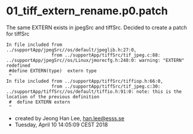 # 01_tiff_extern_rename.p0.patch

The same EXTERN exists in jpegSrc and tiffSrc. Decided to create a patch for tiffSrc

```
In file included from ../supportApp/jpegSrc//os/default/jpeglib.h:27:0,
                 from ../supportApp/tiffSrc/tif_jpeg.c:88:
../supportApp/jpegSrc//os/Linux/jmorecfg.h:248:0: warning: "EXTERN" redefined
 #define EXTERN(type)  extern type
 ^
In file included from ../supportApp/tiffSrc/tiffiop.h:66:0,
                 from ../supportApp/tiffSrc/tif_jpeg.c:30:
../supportApp/tiffSrc//os/default/tiffio.h:91:0: note: this is the location of the previous definition
 #  define EXTERN extern 
 ^
``` 
* created by Jeong Han Lee, han.lee@esss.se
* Tuesday, April 10 14:05:09 CEST 2018
